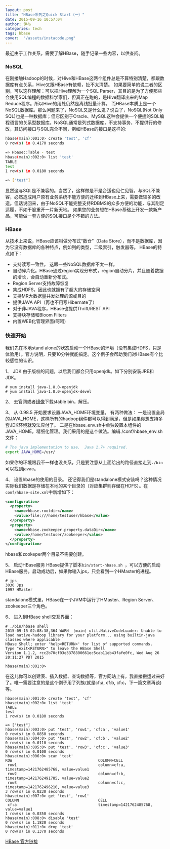 ```yaml
---
layout: post
title: "HBase系列之Quick Start（一）"
date: 2015-09-16 10:57:04
author: 伊布
categories: tech
tags: hbase
cover:  "/assets/instacode.png"
---
```



最近由于工作关系，需要了解HBase，随手记录一些内容，以供查阅。

### NoSQL
在刚接触Hadoop的时候，对Hive和HBase这两个组件总是不算特别清楚，都跟数据库有点关系，Hive又跟HBase有依赖，扯不太清楚。
如果要简单的说二者的区别，可以这样理解：可以把Hive理解为一个SQL Parser，其目的是为了方便那些会使用SQL编程的数据科学家们，但真正在跑的，是Hive翻译出来的Map Reduce程序。所以Hive的用处仍然是离线批量计算。
而HBase本质上是一个NoSQL数据库。那么问题来了，NoSQL又是什么鬼？说白了，NoSQL(Not Only SQL)也是一种数据库；但它区别于Oracle、MySQL这种会提供一个便捷的SQL编程语言的关系型数据库。NoSQL通常是列式数据库，不支持事务，不提供行的修改，其访问接口与SQL完全不同，例如HBase的接口是这样的:

```bash
hbase(main):001:0> create 'test', 'cf'
0 row(s) in 0.4170 seconds

=> Hbase::Table - test
hbase(main):002:0> list 'test'
TABLE
test
1 row(s) in 0.0180 seconds

=> ["test"]
```

显然这与SQL是不兼容的。当然了，这样做是不是合适也见仁见智。与SQL不兼容，必然造成用户原有业务系统不能方便的迁移到HBase上来，需要做较多的改造。但话说回来，由于NoSQL不能完整支持RDBMS的众多方便的功能，与其削足适履，不如干脆重开一片新天地。
如果您的业务想在HBase基础上开发一款新产品，可能做一套方便的SQL接口是个不错的方法。

### HBase
从技术上来说，HBase应该叫做分布式“数仓”（Data Store），而不是数据库，因为它没有数据库的各种特点，例如列的类型，二级索引，触发器等。
HBase的特点如下：

- 支持读写一致性。	这跟一些NoSQL数据库不太一样。
- 自动碎片化。HBase通过region实现分布式，region自动分片，并且随着数据的增长，会自动重新分布式。
- Region Server支持故障恢复
- 集成HDFS，因此也就拥有了超大的存储空间
- 支持MR大数据量并发处理的源或目的
- 提供JAVA API（再也不用写Hibernate了）
- 对于非JAVA程序，HBase也提供Thrift/REST API
- 支持块存储和Bloom Filters
- 内置WEB化管理界面(呵呵)


### 快速开始
我们先在本地stand alone的状态启动一个HBase的环境（没有集成HDFS，只是体验用）。官方说明，只要10分钟就能搞定。这个例子会帮助我们对HBase有个比较感性的认识。

1、 JDK
由于版权的问题，以后我们都会只用openjdk。如下分别安装JRE和JDK。

```
# yum install java-1.8.0-openjdk
# yum install java-1.8.0-openjdk-devel
```

2、 去官网或者[镜像](http://www.apache.org/dyn/closer.lua/hbase/)下载stable bin，解压。

3、 从 0.98.5 开始要求设置JAVA_HOME环境变量。
有两种做法：
一是设置全局的JAVA_HOME，这样所有的hadoop组件都可以得到满足，但是如果你想支持多套JDK环境就没法应付了。
二是在hbase_env.sh中单独设置本组件的JAVA_HOME，精细化管理。我们采用的是这个做法。编辑./conf/hbase_env.sh文件：

```bash
# The java implementation to use.  Java 1.7+ required.
export JAVA_HOME=/usr/
```

如果你的环境跟我不一样也没关系，只是要注意从上面给出的路径直接走到`./bin`可以找到javac。

4、 设置hbase的使用的目录。
还记得我们是standalone模式安装吗？这种情况实际我们数据是存储在本地的某个目录的（对应集群则存储在HDFS）。在`conf/hbase-site.xml`中新增如下：

```xml
<configuration>
  <property>
    <name>hbase.rootdir</name>
    <value>file:///home/testuser/hbase</value>
  </property>
  <property>
    <name>hbase.zookeeper.property.dataDir</name>
    <value>/home/testuser/zookeeper</value>
  </property>
</configuration>
```

hbase和zookeper两个目录不需要创建。

5、 启动HBase服务
HBase提供了脚本`bin/start-hbase.sh `，可以方便的启动HBase服务。启动成功后，如果你输入jps，只会看到一个HMaster的进程。

```
# jps
3030 Jps
1997 HMaster
```

standalone模式里，HBase在一个JVM中运行了HMaster、Region Server、zookeeper三个角色。

6、 进入到HBase shell交互界面：

```
# ./bin/hbase shell
2015-09-15 02:08:38,364 WARN  [main] util.NativeCodeLoader: Unable to load native-hadoop library for your platform... using builtin-java classes where applicable
HBase Shell; enter 'help<RETURN>' for list of supported commands.
Type "exit<RETURN>" to leave the HBase Shell
Version 1.1.2, rcc2b70cf03e3378800661ec5cab11eb43fafe0fc, Wed Aug 26 20:11:27 PDT 2015

hbase(main):001:0> 
```

在这儿你可以创建表、插入数据、查询数据等，官方网站上有，我直接搬运过来好了。唯一需要注意的是这个例子用了列族(就是cf:a, cf:b, cf:c，下一篇文章再谈)等。

```
hbase(main):001:0> create 'test', 'cf'
hbase(main):002:0> list 'test'
TABLE
test
1 row(s) in 0.0180 seconds

=> ["test"]
hbase(main):003:0> put 'test', 'row1', 'cf:a', 'value1'
0 row(s) in 0.0850 seconds
hbase(main):004:0> put 'test', 'row2', 'cf:b', 'value2'
0 row(s) in 0.0110 seconds
hbase(main):005:0> put 'test', 'row3', 'cf:c', 'value3'
0 row(s) in 0.0100 seconds
hbase(main):006:0> scan 'test'
ROW                                      COLUMN+CELL
 row1                                    column=cf:a, timestamp=1421762485768, value=value1
 row2                                    column=cf:b, timestamp=1421762491785, value=value2
 row3                                    column=cf:c, timestamp=1421762496210, value=value3
3 row(s) in 0.0230 seconds
hbase(main):007:0> get 'test', 'row1'
COLUMN                                   CELL
 cf:a                                    timestamp=1421762485768, value=value1
1 row(s) in 0.0350 seconds
hbase(main):008:0> disable 'test'
0 row(s) in 1.1820 seconds
hbase(main):011:0> drop 'test'
0 row(s) in 0.1370 seconds
```


[HBase 官方链接](http://hbase.apache.org/book.html#quickstart)
